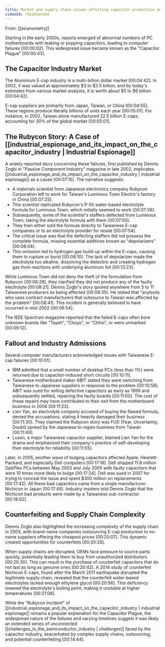 ```yaml
---
title: Market and supply chain issues affecting capacitor production and reliability
videoId: rSpzAVpnXo4
---
```


From: [[asianometry]] <br/> 

Starting in the early 2000s, reports emerged of abnormal numbers of PC motherboards with leaking or popping capacitors, leading to computer failures <a class="yt-timestamp" data-t="00:00:02">[00:00:02]</a>. This widespread issue became known as the "Capacitor Plague" <a class="yt-timestamp" data-t="00:00:43">[00:00:43]</a>.

## The Capacitor Industry Market
The Aluminium E-cap industry is a multi-billion dollar market <a class="yt-timestamp" data-t="00:04:42">[00:04:42]</a>. In 2002, it was valued at approximately $3 to $3.5 billion, and by today's estimates from various market analysts, it is worth about $5 to $6 billion <a class="yt-timestamp" data-t="00:04:42">[00:04:42]</a>.

E-cap suppliers are primarily from Japan, Taiwan, or China <a class="yt-timestamp" data-t="00:04:55">[00:04:55]</a>. These regions produce literally billions of units each year <a class="yt-timestamp" data-t="00:05:01">[00:05:01]</a>. For instance, in 2002, Taiwan alone manufactured 22.5 billion E-caps, accounting for 30% of the global market <a class="yt-timestamp" data-t="00:05:01">[00:05:01]</a>.

## The Rubycon Story: A Case of [[industrial_espionage_and_its_impact_on_the_capacitor_industry | Industrial Espionage]]
A widely reported story concerning these failures, first published by Dennis Zogbi in "Passive Component Industry" magazine in late 2002, implicates [[industrial_espionage_and_its_impact_on_the_capacitor_industry | industrial espionage]] as a cause <a class="yt-timestamp" data-t="00:07:15">[00:07:15]</a>. The narrative suggests:
*   A materials scientist from Japanese electronics company Rubycon Corporation left to work for Taiwan's Luminous Town Electric's factory in China <a class="yt-timestamp" data-t="00:07:25">[00:07:25]</a>.
*   This scientist replicated Rubycon's P-50 water-based electrolyte formula for Luminous Town, which initially seemed to work <a class="yt-timestamp" data-t="00:07:38">[00:07:38]</a>.
*   Subsequently, some of the scientist's staffers defected from Luminous Town, taking the electrolyte formula with them <a class="yt-timestamp" data-t="00:07:50">[00:07:50]</a>.
*   They then either sold the formula directly to Taiwanese E-cap companies or to an electrolyte provider for resale <a class="yt-timestamp" data-t="00:07:54">[00:07:54]</a>.
*   The critical issue was that the defecting staffers did not possess the complete formula, missing essential additives known as "depolarizers" <a class="yt-timestamp" data-t="00:08:04">[00:08:04]</a>.
*   This omission led to hydrogen gas build-up within the E-caps, causing them to rupture or burst <a class="yt-timestamp" data-t="00:08:10">[00:08:10]</a>. The lack of depolarizer made the electrolyte too alkaline, dissolving the dielectric and creating hydrogen gas from reactions with underlying aluminum foil <a class="yt-timestamp" data-t="00:13:23">[00:13:23]</a>.

While Luminous Town did not deny the theft of the formulation from Rubycon <a class="yt-timestamp" data-t="00:08:28">[00:08:28]</a>, they clarified they did not produce any of the faulty electrolyte <a class="yt-timestamp" data-t="00:08:21">[00:08:21]</a>. Dennis Zogbi's story quoted anywhere from 5 to 11 Taiwanese producers as being affected <a class="yt-timestamp" data-t="00:08:35">[00:08:35]</a>. He stated that "anybody who uses contract manufacturers that outsource to Taiwan was affected by the problem" <a class="yt-timestamp" data-t="00:08:41">[00:08:41]</a>. This incident is generally believed to have occurred in mid-2002 <a class="yt-timestamp" data-t="00:08:54">[00:08:54]</a>.

The IEEE Spectrum magazine reported that the failed E-caps often bore unknown brands like "Tayeh", "Choyo", or "Chhsi", or were unmarked <a class="yt-timestamp" data-t="00:09:12">[00:09:12]</a>.

## Fallout and Industry Admissions
Several computer manufacturers acknowledged issues with Taiwanese E-cap failures <a class="yt-timestamp" data-t="00:10:01">[00:10:01]</a>.
*   IBM admitted that a small number of desktop PCs (less than 1%) were returned due to capacitor-induced short circuits <a class="yt-timestamp" data-t="00:10:11">[00:10:11]</a>.
*   Taiwanese motherboard maker ABIT stated they were switching from Taiwanese to Japanese suppliers in response to the problem <a class="yt-timestamp" data-t="00:10:59">[00:10:59]</a>. ABIT was sued for selling defective capacitors as early as 1999 and subsequently settled, repairing the faulty boards <a class="yt-timestamp" data-t="00:11:00">[00:11:00]</a>. The cost of these repairs may have contributed to their exit from the motherboard business in 2006 <a class="yt-timestamp" data-t="00:11:23">[00:11:23]</a>.
*   Lien Yan, an electrolyte company accused of buying the flawed formula, denied the accusations, stating it heavily damaged their business <a class="yt-timestamp" data-t="00:11:30">[00:11:30]</a>. They claimed the Rubycon story was FUD (Fear, Uncertainty, Doubt) spread by the Japanese to regain business from Taiwan <a class="yt-timestamp" data-t="00:11:49">[00:11:49]</a>.
*   Luxon, a major Taiwanese capacitor supplier, blamed Lien Yan for the drama and emphasized their company's practice of self-developing their electrolyte for reliability <a class="yt-timestamp" data-t="00:11:55">[00:11:55]</a>.

Later, in 2005, another wave of bulging capacitors affected Apple, Hewlett-Packard, and especially Dell computers <a class="yt-timestamp" data-t="00:17:16">[00:17:16]</a>. Dell shipped 11.8 million OptiPlex PCs between May 2003 and July 2005 with faulty capacitors that were 10 times more likely to bulge <a class="yt-timestamp" data-t="00:17:24">[00:17:24]</a>. Dell was sued in 2007 for trying to conceal the issue and spent $300 million on replacements <a class="yt-timestamp" data-t="00:17:42">[00:17:42]</a>. All these bad capacitors came from a single manufacturer: Nichicon in Japan <a class="yt-timestamp" data-t="00:17:49">[00:17:49]</a>. Industry insiders told Dennis Zogbi that the Nichicon bad products were made by a Taiwanese sub-contractor <a class="yt-timestamp" data-t="00:18:02">[00:18:02]</a>.

## Counterfeiting and Supply Chain Complexity
Dennis Zogbi also highlighted the increasing complexity of the supply chain in 2003, with brand-name companies outsourcing E-cap production to no-name suppliers offering the cheapest prices <a class="yt-timestamp" data-t="00:20:07">[00:20:07]</a>. This dynamic created opportunities for counterfeits <a class="yt-timestamp" data-t="00:20:25">[00:20:25]</a>.

When supply chains are disrupted, OEMs face pressure to source parts quickly, potentially leading them to buy from unauthorized distributors <a class="yt-timestamp" data-t="00:20:30">[00:20:30]</a>. This can result in the purchase of counterfeit capacitors that do not last as long as genuine ones <a class="yt-timestamp" data-t="00:20:42">[00:20:42]</a>. A 2014 study of counterfeit Nichicon E-caps, found after the March 2011 earthquake disrupted the legitimate supply chain, revealed that the counterfeit water-based electrolytes lacked enough ethylene glycol <a class="yt-timestamp" data-t="00:20:56">[00:20:56]</a>. This deficiency lowered the electrolyte's boiling point, making it unstable at higher temperatures <a class="yt-timestamp" data-t="00:21:08">[00:21:08]</a>.

While the "Rubycon Incident" of [[industrial_espionage_and_its_impact_on_the_capacitor_industry | industrial espionage]] remains a popular explanation for the Capacitor Plague, the widespread nature of the failures and varying timelines suggest it was likely an extended series of unconnected [[challenges_in_the_semiconductor_industry | challenges]] faced by the capacitor industry, exacerbated by complex supply chains, outsourcing, and potential counterfeiting <a class="yt-timestamp" data-t="00:14:44">[00:14:44]</a>.